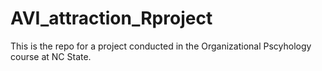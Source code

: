 # AVI_attraction_Rproject

This is the repo for a project conducted in the Organizational Pscyhology course at NC State. 
